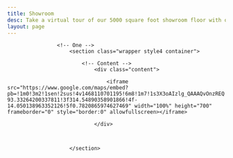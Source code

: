 ```yaml
---
title: Showroom
desc: Take a virtual tour of our 5000 square foot showroom floor with our large selection of tile.
layout: page
---
```


			

					<!-- One -->
						<section class="wrapper style4 container">

							<!-- Content -->
								<div class="content">

									<iframe src="https://www.google.com/maps/embed?pb=!1m0!3m2!1sen!2sus!4v1468110701195!6m8!1m7!1s3X3oAIzlg_QAAAQvOnzREQ!2m2!1d37.15918687052689!2d-93.33264200337811!3f314.54890358901866!4f-14.050138963352126!5f0.7820865974627469" width="100%" height="700" frameborder="0" style="border:0" allowfullscreen></iframe>

								</div>



						</section>



